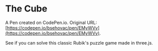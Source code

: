 # The Cube

A Pen created on CodePen.io. Original URL: [https://codepen.io/bsehovac/pen/EMyWVv](https://codepen.io/bsehovac/pen/EMyWVv).

See if you can solve this classic Rubik's puzzle game made in three.js.
